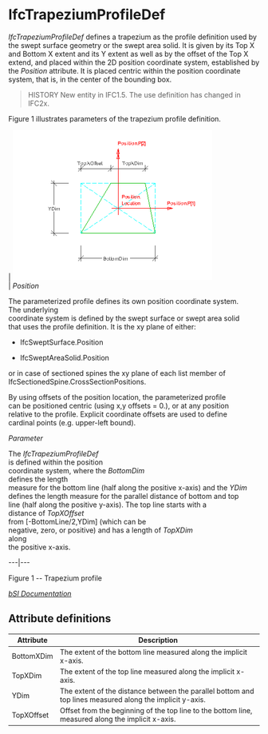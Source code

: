 IfcTrapeziumProfileDef
======================
_IfcTrapeziumProfileDef_ defines a trapezium as the profile definition used by
the swept surface geometry or the swept area solid. It is given by its Top X
and Bottom X extent and its Y extent as well as by the offset of the Top X
extend, and placed within the 2D position coordinate system, established by
the _Position_ attribute. It is placed centric within the position coordinate
system, that is, in the center of the bounding box.  
  
> HISTORY  New entity in IFC1.5. The use definition has changed in IFC2x.  
  
Figure 1 illustrates parameters of the trapezium profile definition.  
  
  
  
  
  
| ![trapezium profile](../figures/ifctrapeziumprofiledef-layout1.gif)  
| _Position_  
  
  
The parameterized profile defines its own position coordinate system.  
The underlying  
coordinate system is defined by the swept surface or swept area solid  
that uses the profile definition. It is the xy plane of either:  

  

  * IfcSweptSurface.Position
  

  * IfcSweptAreaSolid.Position
  

  
or in case of sectioned spines the xy plane of each list member of
IfcSectionedSpine.CrossSectionPositions.  
  
  
  
  
By using offsets of the position location, the parameterized profile  
can be positioned centric (using x,y offsets = 0.), or at any position  
relative to the profile. Explicit coordinate offsets are used to define  
cardinal points (e.g. upper-left bound).  

_Parameter_  
  
  
The _IfcTrapeziumProfileDef_  
is defined within the position  
coordinate system, where the _BottomDim_  
defines the length  
measure for the bottom line (half along the positive x-axis) and the _YDim_  
defines the length measure for the parallel distance of bottom and top  
line (half along the positive y-axis). The top line starts with a  
distance of _TopXOffset_  
from [-BottomLine/2,YDim] (which can be  
negative, zero, or positive) and has a length of _TopXDim_  
along  
the positive x-axis.

  
  
  
---|---  
  
  
  
  
  

Figure 1 -- Trapezium profile  
  
  
  
[ _bSI
Documentation_](https://standards.buildingsmart.org/IFC/DEV/IFC4_2/FINAL/HTML/schema/ifcprofileresource/lexical/ifctrapeziumprofiledef.htm)


Attribute definitions
---------------------
| Attribute   | Description                                                                                              |
|-------------|----------------------------------------------------------------------------------------------------------|
| BottomXDim  | The extent of the bottom line measured along the implicit x-axis.                                        |
| TopXDim     | The extent of the top line measured along the implicit x-axis.                                           |
| YDim        | The extent of the distance between the parallel bottom and top lines measured along the implicit y-axis. |
| TopXOffset  | Offset from the beginning of the top line to the bottom line, measured along the implicit x-axis.        |

